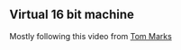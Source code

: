 ## Virtual 16 bit machine

Mostly following this video from [Tom Marks ](https://www.youtube.com/watch?v=oArXOAhzOdY)

